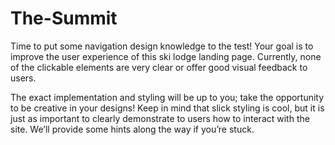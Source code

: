 # The-Summit

Time to put some navigation design knowledge to the test! Your goal is to improve the user experience of this ski lodge landing page. Currently, none of the clickable elements are very clear or offer good visual feedback to users.

The exact implementation and styling will be up to you; take the opportunity to be creative in your designs! Keep in mind that slick styling is cool, but it is just as important to clearly demonstrate to users how to interact with the site. We’ll provide some hints along the way if you’re stuck.
